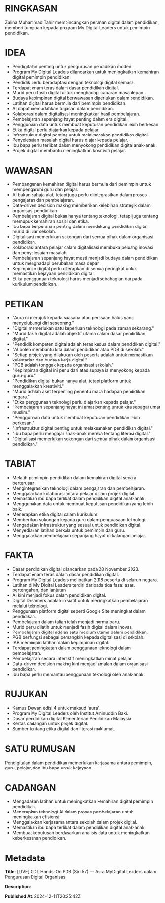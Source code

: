 # RINGKASAN
Zalina Muhammad Tahir membincangkan peranan digital dalam pendidikan, memberi tumpuan kepada program My Digital Leaders untuk pemimpin pendidikan.

# IDEA
- Pendigitalan penting untuk pengurusan pendidikan moden.
- Program My Digital Leaders dilancarkan untuk meningkatkan kemahiran digital pemimpin pendidikan.
- Pendidik perlu beradaptasi dengan teknologi digital semasa.
- Terdapat enam teras dalam dasar pendidikan digital.
- Murid perlu fasih digital untuk menghadapi cabaran masa depan.
- Budaya kepimpinan digital berwawasan diperlukan dalam pendidikan.
- Latihan digital harus bermula dari pemimpin pendidikan.
- AI dapat memudahkan tugasan dalam pendidikan.
- Kolaborasi dalam digitalisasi meningkatkan hasil pembelajaran.
- Pembelajaran sepanjang hayat penting dalam era digital.
- Penggunaan data untuk membuat keputusan pendidikan lebih berkesan.
- Etika digital perlu diajarkan kepada pelajar.
- Infrastruktur digital penting untuk melaksanakan pendidikan digital.
- Penyelesaian masalah digital harus diajar kepada pelajar.
- Ibu bapa perlu terlibat dalam menyokong pendidikan digital anak-anak.
- Projek digital membantu meningkatkan kreativiti pelajar.

# WAWASAN
- Pembangunan kemahiran digital harus bermula dari pemimpin untuk mempengaruhi guru dan pelajar.
- AI bukan sahaja alat, tetapi juga perlu diintegrasikan dalam proses pengajaran dan pembelajaran.
- Data-driven decision making memberikan kelebihan strategik dalam organisasi pendidikan.
- Pembelajaran digital bukan hanya tentang teknologi, tetapi juga tentang memupuk kemahiran sosial dan etika.
- Ibu bapa berperanan penting dalam mendukung pendidikan digital murid di luar sekolah.
- Digitalisasi memerlukan sokongan dari semua pihak dalam organisasi pendidikan.
- Kolaborasi antara pelajar dalam digitalisasi membuka peluang inovasi dan penyelesaian masalah.
- Pembelajaran sepanjang hayat mesti menjadi budaya dalam pendidikan untuk menghadapi perubahan masa depan.
- Kepimpinan digital perlu diterapkan di semua peringkat untuk memastikan kejayaan pendidikan digital.
- Etika penggunaan teknologi harus menjadi sebahagian daripada kurikulum pendidikan.

# PETIKAN
- "Aura ni merujuk kepada suasana atau perasaan halus yang menyelubungi diri seseorang."
- "Digital memerlukan satu keperluan teknologi pada zaman sekarang."
- "Murid fasih digital adalah objektif utama dalam dasar pendidikan digital."
- "Pendidik kompeten digital adalah teras kedua dalam pendidikan digital."
- "AI boleh membantu kita dalam pendidikan atau PDB di sekolah."
- "Setiap projek yang dilakukan oleh peserta adalah untuk memastikan kelestarian dan budaya kerja digital."
- "PGB adalah tonggak kepada organisasi sekolah."
- "Kepimpinan digital ini perlu dari atas supaya ia menyokong kepada guru-guru."
- "Pendidikan digital bukan hanya alat, tetapi platform untuk menggalakkan kreativiti."
- "Murid adalah aset terpenting penentu masa hadapan pendidikan negara."
- "Etika penggunaan teknologi perlu diajarkan kepada pelajar."
- "Pembelajaran sepanjang hayat ini amat penting untuk kita sebagai umat muslim."
- "Penggunaan data untuk membuat keputusan pendidikan lebih berkesan."
- "Infrastruktur digital penting untuk melaksanakan pendidikan digital."
- "Ibu bapa perlu mengajar anak-anak mereka tentang literasi digital."
- "Digitalisasi memerlukan sokongan dari semua pihak dalam organisasi pendidikan."

# TABIAT
- Melatih pemimpin pendidikan dalam kemahiran digital secara berterusan.
- Mengintegrasikan teknologi dalam pengajaran dan pembelajaran.
- Menggalakkan kolaborasi antara pelajar dalam projek digital.
- Memastikan ibu bapa terlibat dalam pendidikan digital anak-anak.
- Menggunakan data untuk membuat keputusan pendidikan yang lebih baik.
- Menerapkan etika digital dalam kurikulum.
- Memberikan sokongan kepada guru dalam penguasaan teknologi.
- Mengadakan infrastruktur yang sesuai untuk pendidikan digital.
- Menyediakan latihan berkala untuk pemimpin dan guru.
- Menggalakkan pembelajaran sepanjang hayat di kalangan pelajar.

# FAKTA
- Dasar pendidikan digital dilancarkan pada 28 November 2023.
- Terdapat enam teras dalam dasar pendidikan digital.
- Program My Digital Leaders melibatkan 2,118 peserta di seluruh negara.
- Latihan di My Digital Leaders terdiri daripada tiga fasa: asas, pertengahan, dan lanjutan.
- AI kini menjadi fokus dalam pendidikan digital.
- Digital Dreamers adalah inisiatif untuk meningkatkan pembelajaran melalui teknologi.
- Penggunaan platform digital seperti Google Site meningkat dalam pendidikan.
- Pembelajaran dalam talian telah menjadi norma baru.
- Murid perlu dilatih untuk menjadi fasih digital dalam inovasi.
- Pembelajaran digital adalah satu medium utama dalam pendidikan.
- PGB berfungsi sebagai pemangkin kepada digitalisasi di sekolah.
- IAB memimpin latihan dalam kepimpinan digital.
- Terdapat peningkatan dalam penggunaan teknologi dalam pembelajaran.
- Pembelajaran secara interaktif meningkatkan minat pelajar.
- Data-driven decision making kini menjadi amalan dalam organisasi pendidikan.
- Ibu bapa perlu memantau penggunaan teknologi oleh anak-anak.

# RUJUKAN
- Kamus Dewan edisi 4 untuk maksud 'aura'.
- Program My Digital Leaders oleh Institut Aminuddin Baki.
- Dasar pendidikan digital Kementerian Pendidikan Malaysia.
- Kertas cadangan untuk projek digital.
- Sumber tentang etika digital dan literasi maklumat.

# SATU RUMUSAN
Pendigitalan dalam pendidikan memerlukan kerjasama antara pemimpin, guru, pelajar, dan ibu bapa untuk kejayaan.

# CADANGAN
- Mengadakan latihan untuk meningkatkan kemahiran digital pemimpin pendidikan.
- Menerapkan teknologi AI dalam proses pembelajaran untuk meningkatkan efisiensi.
- Menggalakkan kerjasama antara sekolah dalam projek digital.
- Memastikan ibu bapa terlibat dalam pendidikan digital anak-anak.
- Membuat keputusan berdasarkan analisis data untuk meningkatkan keberkesanan pendidikan.

# Metadata
**Title**: [LIVE] CDL Hands-On PGB (Siri 57) — Aura MyDigital Leaders dalam Pengurusan Digital Organisasi

**Description**: 

**Published At**: 2024-12-11T20:25:42Z